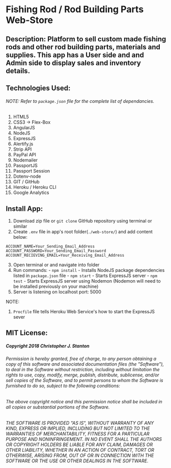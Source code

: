 
# Fishing Rod / Rod Building Parts Web-Store


## Description: Platform to sell custom made fishing rods and other rod building parts, materials and supplies. This app has a User side and and Admin side to display sales and inventory details.


## Technologies Used:
###### NOTE: Refer to ``package.json`` file for the complete list of dependancies.
  1. HTML5
  2. CSS3 -> Flex-Box
  3. AngularJS
  4. NodeJS
  5. ExpressJS
  6. Alertify.js
  7. Strip API
  8. PayPal API
  9. Nodemailer
  10. PassportJS
  11. Passport Session
  12. Dotenv-node  
  13. GIT / GitHub
  14. Heroku / Heroku CLI
  15. Google Analytics


## Install App:
  1. Download zip file or ``git clone`` GitHub repository using terminal or similar
  2. Create ``.env`` file in app's root folder(``./web-store/``) and add content below:

  ```
  ACCOUNT_NAME=Your_Sending_Email_Address
  ACCOUNT_PASSWORD=Your_Sending_Email_Password
  ACCOUNT_RECIEVING_EMAIL=Your_Receiving_Email_Address
  ```
  3. Open terminal or and navigate into folder
  4. Run commands:
    - ``npm install`` - Installs NodeJS package dependencies listed in ``package.json`` file
    - ``npm start`` - Starts ExpressJS server
    - ``npm test`` - Starts ExpressJS server using Nodemon (Nodemon will need to be installed previously on your machine)
  5. Server is listening on localhost port: 5000

NOTE:
  1. ``Procfile`` file tells Heroku Web Service's how to start the ExpressJS sever


## MIT License:
##### Copyright 2018 Christopher J. Stanton

###### Permission is hereby granted, free of charge, to any person obtaining a copy of this software and associated documentation files (the "Software"), to deal in the Software without restriction, including without limitation the rights to use, copy, modify, merge, publish, distribute, sublicense, and/or sell copies of the Software, and to permit persons to whom the Software is furnished to do so, subject to the following conditions:

###### The above copyright notice and this permission notice shall be included in all copies or substantial portions of the Software.

###### THE SOFTWARE IS PROVIDED "AS IS", WITHOUT WARRANTY OF ANY KIND, EXPRESS OR IMPLIED, INCLUDING BUT NOT LIMITED TO THE WARRANTIES OF MERCHANTABILITY, FITNESS FOR A PARTICULAR PURPOSE AND NONINFRINGEMENT. IN NO EVENT SHALL THE AUTHORS OR COPYRIGHT HOLDERS BE LIABLE FOR ANY CLAIM, DAMAGES OR OTHER LIABILITY, WHETHER IN AN ACTION OF CONTRACT, TORT OR OTHERWISE, ARISING FROM, OUT OF OR IN CONNECTION WITH THE SOFTWARE OR THE USE OR OTHER DEALINGS IN THE SOFTWARE.
